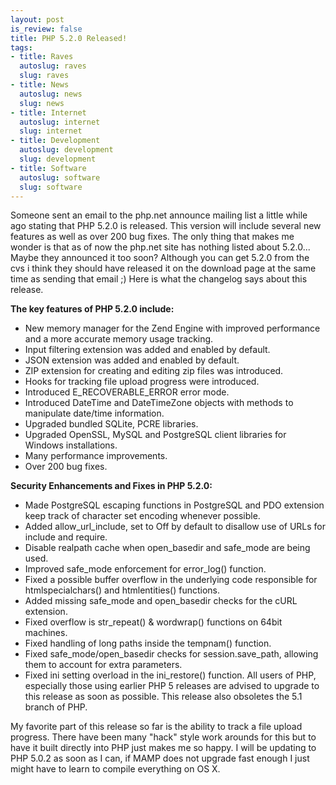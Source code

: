 ```yaml
--- 
layout: post
is_review: false
title: PHP 5.2.0 Released!
tags: 
- title: Raves
  autoslug: raves
  slug: raves
- title: News
  autoslug: news
  slug: news
- title: Internet
  autoslug: internet
  slug: internet
- title: Development
  autoslug: development
  slug: development
- title: Software
  autoslug: software
  slug: software
---
```


Someone sent an email to the php.net announce mailing list a little while ago stating that PHP 5.2.0 is released.  This version will include several new features as well as over 200 bug fixes.  The only thing that makes me wonder is that as of now the php.net site has nothing listed about 5.2.0... Maybe they announced it too soon?  Although you can get 5.2.0 from the cvs i think they should have released it on the download page at the same time as sending that email ;) Here is what the changelog says about this release.

**The key features of PHP 5.2.0 include:**
- New memory manager for the Zend Engine with improved performance and a more accurate memory usage tracking.
- Input filtering extension was added and enabled by default.
- JSON extension was added and enabled by default.
- ZIP extension for creating and editing zip files was introduced.
- Hooks for tracking file upload progress were introduced.
- Introduced E_RECOVERABLE_ERROR error mode.
- Introduced DateTime and DateTimeZone objects with methods to manipulate date/time information.
- Upgraded bundled SQLite, PCRE libraries.
- Upgraded OpenSSL, MySQL and PostgreSQL client libraries for Windows installations.
- Many performance improvements.
- Over 200 bug fixes.
<!--more-->
**Security Enhancements and Fixes in PHP 5.2.0:**
- Made PostgreSQL escaping functions in PostgreSQL and PDO extension keep track of character set encoding whenever possible.
- Added allow_url_include, set to Off by default to disallow use of URLs for include and require.
- Disable realpath cache when open_basedir and safe_mode are being used.
- Improved safe_mode enforcement for error_log() function.
- Fixed a possible buffer overflow in the underlying code responsible for htmlspecialchars() and htmlentities() functions.
- Added missing safe_mode and open_basedir checks for the cURL extension.
- Fixed overflow is str_repeat() &amp; wordwrap() functions on 64bit machines.
- Fixed handling of long paths inside the tempnam() function.
- Fixed safe_mode/open_basedir checks for session.save_path, allowing them to account for extra parameters.
- Fixed ini setting overload in the ini_restore() function. All users of PHP, especially those using earlier PHP 5 releases are advised to upgrade to this release as soon as possible. This release also obsoletes the 5.1 branch of PHP.

My favorite part of this release so far is the ability to track a file upload progress.  There have been many "hack" style work arounds for this but to have it built directly into PHP just makes me so happy.  I will be updating to PHP 5.0.2 as soon as I can, if MAMP does not upgrade fast enough I just might have to learn to compile everything on OS X.
